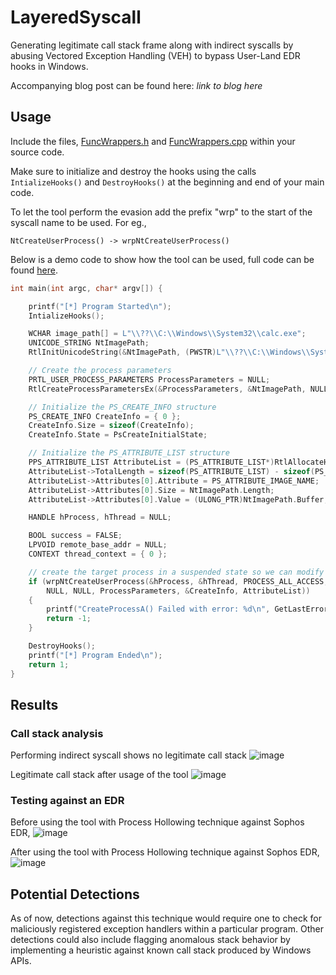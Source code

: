 # LayeredSyscall

Generating legitimate call stack frame along with indirect syscalls by abusing Vectored Exception Handling (VEH) to bypass User-Land EDR hooks in Windows.

Accompanying blog post can be found here: *link to blog here*

## Usage

Include the files, [FuncWrappers.h](https://github.com/WKL-Sec/LayeredSyscall/blob/main/FuncWrappers.h) and [FuncWrappers.cpp](https://github.com/WKL-Sec/LayeredSyscall/blob/main/FuncWrappers.cpp) within your source code.

Make sure to initialize and destroy the hooks using the calls `IntializeHooks()` and `DestroyHooks()` at the beginning and end of your main code.

To let the tool perform the evasion add the prefix "wrp" to the start of the syscall name to be used. For eg.,

`NtCreateUserProcess() -> wrpNtCreateUserProcess()`


Below is a demo code to show how the tool can be used, full code can be found [here](https://github.com/WKL-Sec/LayeredSyscall/blob/main/demo.cpp).
```cpp
int main(int argc, char* argv[]) {

	printf("[*] Program Started\n");
	IntializeHooks();

	WCHAR image_path[] = L"\\??\\C:\\Windows\\System32\\calc.exe";
	UNICODE_STRING NtImagePath;
	RtlInitUnicodeString(&NtImagePath, (PWSTR)L"\\??\\C:\\Windows\\System32\\calc.exe");

	// Create the process parameters
	PRTL_USER_PROCESS_PARAMETERS ProcessParameters = NULL;
	RtlCreateProcessParametersEx(&ProcessParameters, &NtImagePath, NULL, NULL, NULL, NULL, NULL, NULL, NULL, NULL, RTL_USER_PROCESS_PARAMETERS_NORMALIZED);

	// Initialize the PS_CREATE_INFO structure
	PS_CREATE_INFO CreateInfo = { 0 };
	CreateInfo.Size = sizeof(CreateInfo);
	CreateInfo.State = PsCreateInitialState;

	// Initialize the PS_ATTRIBUTE_LIST structure
	PPS_ATTRIBUTE_LIST AttributeList = (PS_ATTRIBUTE_LIST*)RtlAllocateHeap(RtlProcessHeap(), HEAP_ZERO_MEMORY, sizeof(PS_ATTRIBUTE));
	AttributeList->TotalLength = sizeof(PS_ATTRIBUTE_LIST) - sizeof(PS_ATTRIBUTE);
	AttributeList->Attributes[0].Attribute = PS_ATTRIBUTE_IMAGE_NAME;
	AttributeList->Attributes[0].Size = NtImagePath.Length;
	AttributeList->Attributes[0].Value = (ULONG_PTR)NtImagePath.Buffer;

	HANDLE hProcess, hThread = NULL;

	BOOL success = FALSE;
	LPVOID remote_base_addr = NULL;
	CONTEXT thread_context = { 0 };

	// create the target process in a suspended state so we can modify its memory and the context of its main thread
	if (wrpNtCreateUserProcess(&hProcess, &hThread, PROCESS_ALL_ACCESS, THREAD_ALL_ACCESS, NULL, NULL,
		NULL, NULL, ProcessParameters, &CreateInfo, AttributeList))
	{
		printf("CreateProcessA() Failed with error: %d\n", GetLastError());
		return -1;
	}

	DestroyHooks();
	printf("[*] Program Ended\n");
	return 1;
}
```

## Results

### Call stack analysis

Performing indirect syscall shows no legitimate call stack
![image](https://github.com/user-attachments/assets/c360d8a3-9ab8-4736-bd45-3aa371ad386e)

Legitimate call stack after usage of the tool
![image](https://github.com/user-attachments/assets/f5d79970-e699-4408-b658-97db512fd90c)


### Testing against an EDR

Before using the tool with Process Hollowing technique against Sophos EDR,
![image](https://github.com/user-attachments/assets/b9a65ad9-42f5-4c94-b8ec-6fcb47bbe74e)

After using the tool with Process Hollowing technique against Sophos EDR,
![image](https://github.com/user-attachments/assets/bc42702e-9795-4d96-8cf0-3f9e8f287fbe)

## Potential Detections

As of now, detections against this technique would require one to check for maliciously registered exception handlers within a particular program. Other detections could also include flagging anomalous stack behavior by implementing a heuristic against known call stack produced by Windows APIs.

